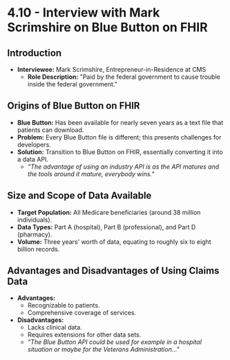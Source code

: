 # 4.10 - Interview with Mark Scrimshire on Blue Button on FHIR

## Introduction
- **Interviewee:** Mark Scrimshire, Entrepreneur-in-Residence at CMS
  - **Role Description:** "Paid by the federal government to cause trouble inside the federal government."

## Origins of Blue Button on FHIR
- **Blue Button:** Has been available for nearly seven years as a text file that patients can download.
- **Problem:** Every Blue Button file is different; this presents challenges for developers.
- **Solution:** Transition to Blue Button on FHIR, essentially converting it into a data API.
  - _"The advantage of using an industry API is as the API matures and the tools around it mature, everybody wins."_

## Size and Scope of Data Available
- **Target Population:** All Medicare beneficiaries (around 38 million individuals).
- **Data Types:** Part A (hospital), Part B (professional), and Part D (pharmacy).
- **Volume:** Three years' worth of data, equating to roughly six to eight billion records.

## Advantages and Disadvantages of Using Claims Data
- **Advantages:**
  - Recognizable to patients.
  - Comprehensive coverage of services.
- **Disadvantages:**
  - Lacks clinical data.
  - Requires extensions for other data sets.
  - _"The Blue Button API could be used for example in a hospital situation or maybe for the Veterans Administration..."_


